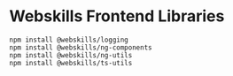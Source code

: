 # Webskills Frontend Libraries

```shell
npm install @webskills/logging
npm install @webskills/ng-components
npm install @webskills/ng-utils
npm install @webskills/ts-utils
```
